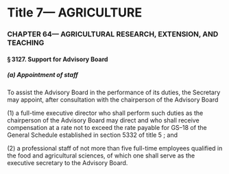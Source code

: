 
# Title 7— AGRICULTURE
### CHAPTER 64— AGRICULTURAL RESEARCH, EXTENSION, AND TEACHING
#### § 3127. Support for Advisory Board
##### (a) Appointment of staff

To assist the Advisory Board in the performance of its duties, the Secretary may appoint, after consultation with the chairperson of the Advisory Board

(1) a full-time executive director who shall perform such duties as the chairperson of the Advisory Board may direct and who shall receive compensation at a rate not to exceed the rate payable for GS–18 of the General Schedule established in section 5332 of title 5 ; and

(2) a professional staff of not more than five full-time employees qualified in the food and agricultural sciences, of which one shall serve as the executive secretary to the Advisory Board.
